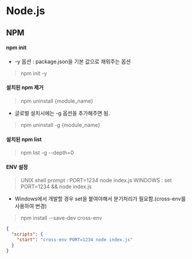 # Node.js

## NPM

#### npm init 
- -y 옵션 : package.json을 기본 값으로 채워주는 옵션
> npm init -y

#### 설치된 npm 제거
> npm uninstall {module_name}

- 글로벌 설치시에는 -g 옵션을 추가해주면 됨.
> npm uninstall -g {module_name}

#### 설치된 npm list
> npm list -g --depth=0

#### ENV 설정
> UNIX shell prompt : PORT=1234 node index.js
> WINDOWS : set PORT=1234 && node index.js

- Windows에서 개발할 경우 set을 붙여야해서 분기처리가 필요함.(cross-env를 사용하여 변경)
> npm install --save-dev cross-env

```json
{
  "scripts": {
    "start": "cross-env PORT=1234 node index.js"
  }
}
```